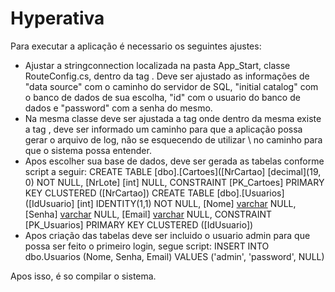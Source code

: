# Hyperativa

Para executar a aplicação é necessario os seguintes ajustes:
- Ajustar a stringconnection localizada na pasta App_Start, classe RouteConfig.cs, dentro da tag <connectionStrings>. Deve ser ajustado as informações de "data source" com o caminho do servidor de SQL, "initial catalog" com o banco de dados de sua escolha, "id" com o usuario do banco de dados e "password" com a senha do mesmo.
- Na mesma classe deve ser ajustada a tag <log4net> onde dentro da mesma existe a tag <file value>, deve ser informado um caminho para que a aplicação possa gerar o arquivo de log, não se esquecendo de utilizar \\ no caminho para que o sistema possa entender.
- Apos escolher sua base de dados, deve ser gerada as tabelas conforme script a seguir:
  CREATE TABLE [dbo].[Cartoes]([NrCartao] [decimal](19, 0) NOT NULL, [NrLote] [int] NULL, CONSTRAINT [PK_Cartoes] PRIMARY KEY CLUSTERED 
([NrCartao])
  CREATE TABLE [dbo].[Usuarios]([IdUsuario] [int] IDENTITY(1,1) NOT NULL, [Nome] [varchar](50) NULL, [Senha] [varchar](50) NULL,  [Email] [varchar](100) NULL, CONSTRAINT [PK_Usuarios] PRIMARY KEY CLUSTERED ([IdUsuario])
- Apos criação das tabelas deve ser incluido o usuario admin para que possa ser feito o primeiro login, segue script:
  INSERT INTO dbo.Usuarios (Nome, Senha, Email) VALUES ('admin', 'password', NULL)

Apos isso, é so compilar o sistema.
